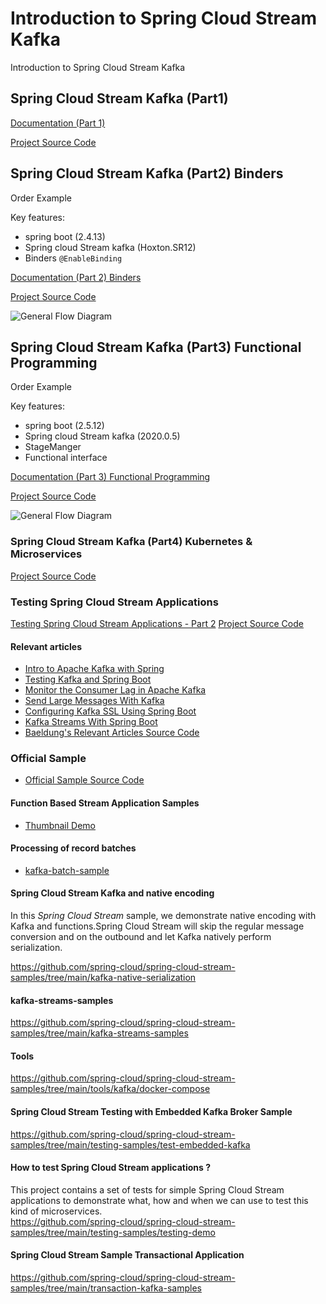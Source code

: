 # Introduction to Spring Cloud Stream Kafka
Introduction to Spring Cloud Stream Kafka

## Spring Cloud Stream Kafka (Part1)

[Documentation (Part 1)](https://tanzu.vmware.com/developer/guides/event-streaming/spring-cloud-stream-kafka-p1/)

[Project Source Code](./scs-099)

## Spring Cloud Stream Kafka (Part2) Binders

Order Example

Key features:
- spring boot (2.4.13)
- Spring cloud Stream kafka (Hoxton.SR12)
- Binders `@EnableBinding`

[Documentation (Part 2) Binders](https://tanzu.vmware.com/developer/guides/event-streaming/spring-cloud-stream-kafka-p2/)

[Project Source Code](./scs-100)

![General Flow Diagram](./scs-100/material/kafka-events-intro-100.svg)


## Spring Cloud Stream Kafka (Part3) Functional Programming

Order Example 

Key features:
- spring boot (2.5.12)
- Spring cloud Stream kafka (2020.0.5)
- StageManger 
- Functional interface

[Documentation (Part 3) Functional Programming](https://tanzu.vmware.com/developer/guides/event-streaming/spring-cloud-stream-kafka-p3/)

[Project Source Code](./scs-100-2)

![General Flow Diagram](./scs-100-2/material/kafka-events-intro-1002-2.svg)

### Spring Cloud Stream Kafka (Part4) Kubernetes & Microservices 

[Project Source Code](./scs-101)


### Testing Spring Cloud Stream Applications 
[Testing Spring Cloud Stream Applications - Part 2](https://spring.io/blog/2020/12/15/testing-spring-cloud-stream-applications-part-2)
[Project Source Code](https://github.com/spring-cloud/spring-cloud-stream-samples/tree/main/function-based-stream-app-samples/couchbase-stream-applications)

#### Relevant articles
- [Intro to Apache Kafka with Spring](https://www.baeldung.com/spring-kafka)
- [Testing Kafka and Spring Boot](https://www.baeldung.com/spring-boot-kafka-testing)
- [Monitor the Consumer Lag in Apache Kafka](https://www.baeldung.com/java-kafka-consumer-lag)
- [Send Large Messages With Kafka](https://www.baeldung.com/java-kafka-send-large-message)
- [Configuring Kafka SSL Using Spring Boot](https://www.baeldung.com/spring-boot-kafka-ssl)
- [Kafka Streams With Spring Boot](https://www.baeldung.com/spring-boot-kafka-streams)
- [Baeldung's Relevant Articles  Source Code](https://github.com/eugenp/tutorials/tree/master/spring-kafka)

### Official Sample
- [Official Sample  Source Code](https://github.com/spring-cloud/spring-cloud-stream-samples)


#### Function Based Stream Application Samples
- [Thumbnail Demo](https://github.com/spring-cloud/spring-cloud-stream-samples/tree/main/function-based-stream-app-samples/image-thumbnail-samples)


#### Processing of record batches
- [kafka-batch-sample](https://github.com/spring-cloud/spring-cloud-stream-samples/tree/main/kafka-batch-sample)

#### Spring Cloud Stream Kafka and native encoding
In this *Spring Cloud Stream* sample, we demonstrate native encoding with Kafka and functions.Spring Cloud Stream will skip the regular message conversion and on the outbound and let Kafka natively perform serialization.

https://github.com/spring-cloud/spring-cloud-stream-samples/tree/main/kafka-native-serialization

#### kafka-streams-samples

https://github.com/spring-cloud/spring-cloud-stream-samples/tree/main/kafka-streams-samples


#### Tools
https://github.com/spring-cloud/spring-cloud-stream-samples/tree/main/tools/kafka/docker-compose

#### Spring Cloud Stream Testing with Embedded Kafka Broker Sample
https://github.com/spring-cloud/spring-cloud-stream-samples/tree/main/testing-samples/test-embedded-kafka


#### How to test Spring Cloud Stream applications ?
This project contains a set of tests for simple Spring Cloud Stream applications to demonstrate what, how and when we can use to test this kind of microservices.  
https://github.com/spring-cloud/spring-cloud-stream-samples/tree/main/testing-samples/testing-demo


#### Spring Cloud Stream Sample Transactional Application

https://github.com/spring-cloud/spring-cloud-stream-samples/tree/main/transaction-kafka-samples
